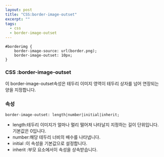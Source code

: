 ```yaml
---
layout: post
title: "CSS:border-image-outset"
excerpt: ""
tags: 
  - css
  - border-image-outset
---
```


```
#borderimg {
    border-image-source: url(border.png);
    border-image-outset: 10px;
}
```
### CSS :border-image-outset

이 border-image-outset속성은 테두리 이미지 영역이 테두리 상자를 넘어 연장되는 양을 지정합니다.

### 속성
`border-image-outset: length|number|initial|inherit;`

+ length:테두리 이미지가 얼마나 멀리 떨어져 나타날지 지정하는 길이 단위입니다. 기본값은 0입니다.
+ number:해당 테두리 너비의 배수를 나타냅니다.
+ initial :이 속성을 기본값으로 설정합니다.
+ inherit :부모 요소에서이 속성을 상속받습니다.

